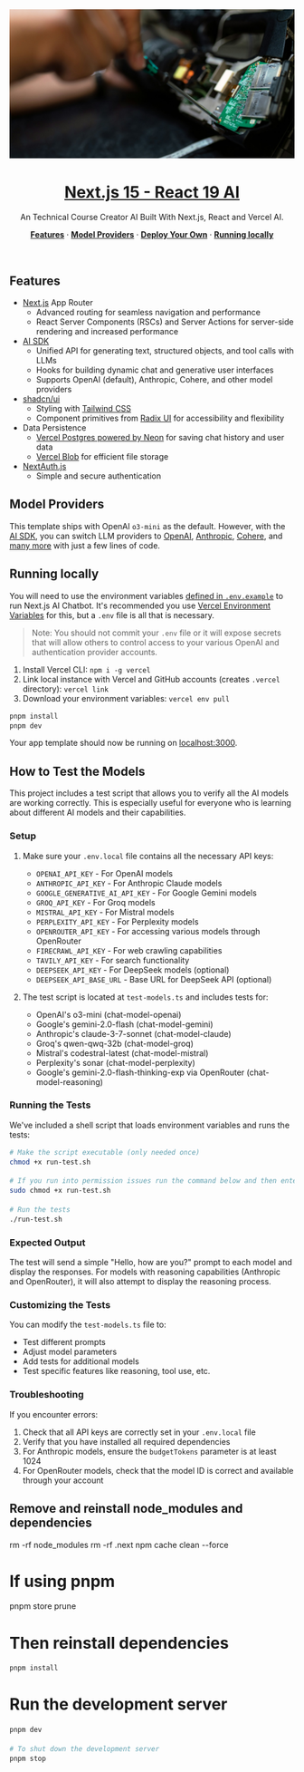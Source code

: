 <a href="https://trainnect.com/">
  <img alt="Next.js 15, App Router, React 19, AI SDK." src="public/images/technical-course-header.jpg">
  <h1 align="center">Next.js 15 - React 19 AI</h1>
</a>

<p align="center">
  An Technical Course Creator AI Built With Next.js, React and Vercel AI.
</p>

<p align="center">
  <a href="#features"><strong>Features</strong></a> ·
  <a href="#model-providers"><strong>Model Providers</strong></a> ·
  <a href="#deploy-your-own"><strong>Deploy Your Own</strong></a> ·
  <a href="#running-locally"><strong>Running locally</strong></a>
</p>
<br/>

## Features

- [Next.js](https://nextjs.org) App Router
  - Advanced routing for seamless navigation and performance
  - React Server Components (RSCs) and Server Actions for server-side rendering and increased performance
- [AI SDK](https://sdk.vercel.ai/docs)
  - Unified API for generating text, structured objects, and tool calls with LLMs
  - Hooks for building dynamic chat and generative user interfaces
  - Supports OpenAI (default), Anthropic, Cohere, and other model providers
- [shadcn/ui](https://ui.shadcn.com)
  - Styling with [Tailwind CSS](https://tailwindcss.com)
  - Component primitives from [Radix UI](https://radix-ui.com) for accessibility and flexibility
- Data Persistence
  - [Vercel Postgres powered by Neon](https://vercel.com/storage/postgres) for saving chat history and user data
  - [Vercel Blob](https://vercel.com/storage/blob) for efficient file storage
- [NextAuth.js](https://github.com/nextauthjs/next-auth)
  - Simple and secure authentication

## Model Providers

This template ships with OpenAI `o3-mini` as the default. However, with the [AI SDK](https://sdk.vercel.ai/docs), you can switch LLM providers to [OpenAI](https://openai.com), [Anthropic](https://anthropic.com), [Cohere](https://cohere.com/), and [many more](https://sdk.vercel.ai/providers/ai-sdk-providers) with just a few lines of code.

## Running locally

You will need to use the environment variables [defined in `.env.example`](.env.example) to run Next.js AI Chatbot. It's recommended you use [Vercel Environment Variables](https://vercel.com/docs/projects/environment-variables) for this, but a `.env` file is all that is necessary.

> Note: You should not commit your `.env` file or it will expose secrets that will allow others to control access to your various OpenAI and authentication provider accounts.

1. Install Vercel CLI: `npm i -g vercel`
2. Link local instance with Vercel and GitHub accounts (creates `.vercel` directory): `vercel link`
3. Download your environment variables: `vercel env pull`

```bash
pnpm install
pnpm dev
```

Your app template should now be running on [localhost:3000](http://localhost:3000/).

## How to Test the Models

This project includes a test script that allows you to verify all the AI models are working correctly. This is especially useful for everyone who is learning about different AI models and their capabilities.

### Setup

1. Make sure your `.env.local` file contains all the necessary API keys:
   - `OPENAI_API_KEY` - For OpenAI models
   - `ANTHROPIC_API_KEY` - For Anthropic Claude models
   - `GOOGLE_GENERATIVE_AI_API_KEY` - For Google Gemini models
   - `GROQ_API_KEY` - For Groq models
   - `MISTRAL_API_KEY` - For Mistral models
   - `PERPLEXITY_API_KEY` - For Perplexity models
   - `OPENROUTER_API_KEY` - For accessing various models through OpenRouter
   - `FIRECRAWL_API_KEY` - For web crawling capabilities
   - `TAVILY_API_KEY` - For search functionality
   - `DEEPSEEK_API_KEY` - For DeepSeek models (optional)
   - `DEEPSEEK_API_BASE_URL` - Base URL for DeepSeek API (optional)

2. The test script is located at `test-models.ts` and includes tests for:
   - OpenAI's o3-mini (chat-model-openai)
   - Google's gemini-2.0-flash (chat-model-gemini)
   - Anthropic's claude-3-7-sonnet (chat-model-claude)
   - Groq's qwen-qwq-32b (chat-model-groq)
   - Mistral's codestral-latest (chat-model-mistral)
   - Perplexity's sonar (chat-model-perplexity)
   - Google's gemini-2.0-flash-thinking-exp via OpenRouter (chat-model-reasoning)

### Running the Tests

We've included a shell script that loads environment variables and runs the tests:

```bash
# Make the script executable (only needed once)
chmod +x run-test.sh

# If you run into permission issues run the command below and then enter your password:  
sudo chmod +x run-test.sh

# Run the tests
./run-test.sh
```

### Expected Output

The test will send a simple "Hello, how are you?" prompt to each model and display the responses. For models with reasoning capabilities (Anthropic and OpenRouter), it will also attempt to display the reasoning process.

### Customizing the Tests

You can modify the `test-models.ts` file to:
- Test different prompts
- Adjust model parameters
- Add tests for additional models
- Test specific features like reasoning, tool use, etc.

### Troubleshooting

If you encounter errors:
1. Check that all API keys are correctly set in your `.env.local` file
2. Verify that you have installed all required dependencies
3. For Anthropic models, ensure the `budgetTokens` parameter is at least 1024
4. For OpenRouter models, check that the model ID is correct and available through your account

## Remove and reinstall node_modules and dependencies

rm -rf node_modules
rm -rf .next
npm cache clean --force

# If using pnpm
pnpm store prune

# Then reinstall dependencies
```bash
pnpm install
```
# Run the development server
```bash
pnpm dev

# To shut down the development server
pnpm stop